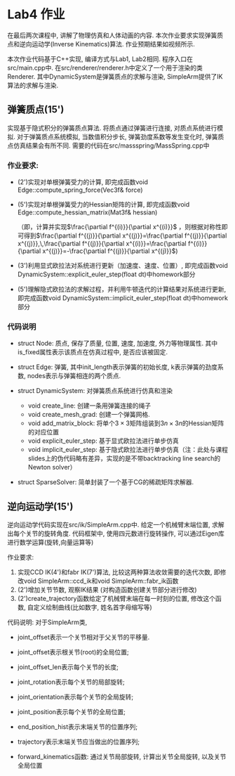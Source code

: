 # Lab4 作业

在最后两次课程中, 讲解了物理仿真和人体动画的内容. 本次作业要求实现弹簧质点和逆向运动学(Inverse Kinematics)算法. 作业预期结果如视频所示. 

本次作业代码基于C++实现, 编译方式与Lab1, Lab2相同. 程序入口在src/main.cpp中. 在src/renderer/renderer.h中定义了一个用于渲染的类Renderer. 其中DynamicSystem是弹簧质点的求解与渲染, SimpleArm提供了IK算法的求解与渲染.

## 弹簧质点(15')

实现基于隐式积分的弹簧质点算法. 将质点通过弹簧进行连接, 对质点系统进行模拟. 对于弹簧质点系统模拟, 当数值积分步长, 弹簧劲度系数等发生变化时, 弹簧质点仿真结果会有所不同. 需要的代码在src/massspring/MassSpring.cpp中

### 作业要求:

- (2')实现对单根弹簧受力的计算, 即完成函数void Edge::compute_spring_force(Vec3f& force)

- (5')实现对单根弹簧受力的Hessian矩阵的计算, 即完成函数void Edge::compute_hessian_matrix(Mat3f& hessian) 

  （即，计算并实现$\frac{\partial f^{(i)}}{\partial x^{(i)}}$ ，则根据对称性即可得到$\frac{\partial f^{(j)}}{\partial x^{(j)}}=\frac{\partial f^{(j)}}{\partial x^{(j)}},\,\frac{\partial f^{(j)}}{\partial x^{(i)}}=\frac{\partial f^{(i)}}{\partial x^{(j)}}=-\frac{\partial f^{(j)}}{\partial x^{(j)}}$)

- (3')利用显式欧拉法对系统进行更新（加速度、速度、位置）, 即完成函数void DynamicSystem::explicit_euler_step(float dt)中homework部分

- (5')理解隐式欧拉法的求解过程，并利用牛顿迭代的计算结果对系统进行更新, 即完成函数void DynamicSystem::implicit_euler_step(float dt)中homework部分

### 代码说明

- struct Node: 质点,  保存了质量, 位置, 速度, 加速度, 外力等物理属性. 其中is_fixed属性表示该质点在仿真过程中, 是否应该被固定.

- struct Edge: 弹簧, 其中init_length表示弹簧的初始长度, k表示弹簧的劲度系数, nodes表示与弹簧相连的两个质点.

- struct DynamicSystem: 对弹簧质点系统进行仿真和渲染
  - void create_line: 创建一条用弹簧连接的绳子
  -  void create_mesh_grad: 创建一个弹簧网格. 
  - void add_matrix_block: 将单个$3\times3$矩阵组装到$3n\times3n$的Hessian矩阵的对应位置
  - void explicit_euler_step: 基于显式欧拉法进行单步仿真
  - void implicit_euler_step: 基于隐式欧拉法进行单步仿真（注：此处与课程slides上的伪代码略有差异，实现的是不带backtracking line search的Newton solver）
- struct SparseSolver: 简单封装了一个基于CG的稀疏矩阵求解器.

## 逆向运动学(15')

逆向运动学代码实现在src/ik/SimpleArm.cpp中. 给定一个机械臂末端位置, 求解出每个关节的旋转角度. 代码框架中, 使用四元数进行旋转操作, 可以通过Eigen库进行数学运算(旋转,向量运算等)

作业要求:

1. 实现CCD IK(4')和fabr IK(7')算法, 比较这两种算法收敛需要的迭代次数, 即修改void SimpleArm::ccd_ik和void SimpleArm::fabr_ik函数
2. (2')增加关节节数, 观察IK结果 (对构造函数创建关节部分进行修改)
3. (2')create_trajectory函数给定了机械臂末端在每一时刻的位置, 修改这个函数, 自定义绘制曲线(比如数字, 姓名首字母缩写等) 

代码说明: 对于SimpleArm类, 

- joint_offset表示一个关节相对于父关节的平移量. 

- joint_offset表示根关节(root)的全局位置; 
- joint_offset_len表示每个关节的长度; 
- joint_rotation表示每个关节的局部旋转; 
- joint_orientation表示每个关节的全局旋转;
-  joint_position表示每个关节的全局位置;
-  end_position_hist表示末端关节的位置序列; 
- trajectory表示末端关节应当做出的位置序列; 
- forward_kinematics函数: 通过关节局部旋转, 计算出关节全局旋转, 以及关节全局位置



